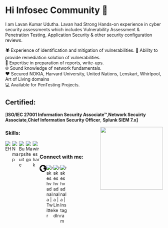 <h1 align="Left"> Hi Infosec Community 👋 </h1>
<p align="centre"> I am Lavan Kumar Udutha. Lavan had Strong Hands-on experience in cyber security assessments which includes Vulnerability Assessment & Penetration Testing, Application Security & other security configuration reviews.</p>
   <p align="left">🕷 Experience of identification and mitigation of vulnerabilities. 🔑 Ability to provide remediation solution of vulnerabilities.</br> 📝 Expertise in preparation of reports, write-ups.</br> 🌐 Sound knowledge of network fundamentals.</br>❤️ Secured NOKIA, Harvard University, United Nations, Lenskart, Whirlpool, Art of Living domains </br> 💻 Available for PenTesting Projects.
   </p>
   <h2 align="Left">Certified:</h2>
   <p align="left"> [<b>ISO/IEC 27001 Information Security Associate™</b>,<b>Network Secuirty Associate</b>,<b>Chief Information Security Officer</b>, <b>Splunk SIEM 7.x]</b> 
   </p>
   
<img align="right" src="https://rakeshvadnala.online/0.jpg" height="200" width="200" >

### Skills:

[<img align="left" alt="EH" width="22px" src="http://www.gatewaysoftwaresolutions.com/img/icon/ethical%20hacking.png" />][EH]
[<img align="left" alt="Nmap" width="22px" src="https://nmap.org/images/nmap-project-logo.png" />][Nmap]
[<img align="left" alt="Burpsuite" width="22px" src="https://icons.iconarchive.com/icons/goescat/macaron/256/burp-suite-icon.png" />][BS]
[<img align="left" alt="Maltego" width="22px" src="https://www.maltego.com/img/Social%20Profile%20Pic@4x.png" />][MT]
[<img align="left" alt="wireshark" width="22px" src="http://www.myiconfinder.com/uploads/iconsets/256-256-42f719a7f3f4ffb7472e66df0765eafd.png" />][WS]
<br />


[EH]: https://storage.googleapis.com/programminghub/certificate%2F1595704979003.jpg
[Nmap]: https://rakeshvadnala.online
[BS]: https://rakeshvadnala.online
[MT]: https://rakeshvadnala.online
[WS]: https://rakeshvadnala.online
 
### Connect with me:

[<img align="left" alt="rakeshvadnala.online" width="22px" src="https://raw.githubusercontent.com/iconic/open-iconic/master/svg/globe.svg" />][website]
[<img align="left" alt="rakeshvadnala | Twitter" width="22px" src="https://cdn.jsdelivr.net/npm/simple-icons@v3/icons/twitter.svg" />][twitter]
[<img align="left" alt="rakeshvadnala | LinkedIn" width="22px" src="https://cdn.jsdelivr.net/npm/simple-icons@v3/icons/linkedin.svg" />][linkedin]
[<img align="left" alt="rakeshvadnala | Instagram" width="22px" src="https://cdn.jsdelivr.net/npm/simple-icons@v3/icons/instagram.svg" />][instagram]
<br />


[website]: https://lavankumar2604.wixsite.com/hacker
[twitter]: https://twitter.com/cyberdefender5
[instagram]: https://instagram.com/lavan_kumar777
[linkedin]: https://www.linkedin.com/in/lavan-kumar-71001a74/
    
 
 
 
<!---
LavanKumarUdutha/LavanKumarUdutha is a ✨ special ✨ repository because its `README.md` (this file) appears on your GitHub profile.
You can click the Preview link to take a look at your changes.
--->
